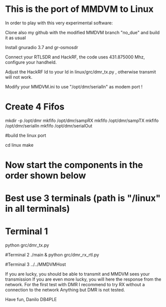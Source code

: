 # This is the port of MMDVM to Linux

In order to play with this very experimental software:

Clone also my github with the modified MMDVM branch "no_due" and build it as usual

Install gnuradio 3.7 and gr-osmosdr



Connect your RTLSDR and HackRF, the code uses 431.875000 Mhz, configure your handheld.

Adjust the HackRF Id to your Id in linux/grc/dmr_tx.py , otherwise transmit will not work.

Modify your MMDVM.ini to use "/opt/dmr/serialIn" as modem port !

# Create 4 Fifos

mkdir -p /opt/dmr
mkfifo /opt/dmr/sampRX
mkfifo /opt/dmr/sampTX
mkfifo /opt/dmr/serialIn
mkfifo /opt/dmr/serialOut

#build the linux port

cd linux
make

# Now start the components in the order shown below
# Best use 3 terminals  (path is "<MMDVMGitDir>/linux" in all terminals)

# Terminal 1
python grc/dmr_tx.py 

#Terminal 2
./main &
python grc/dmr_rx_rtl.py

#Terminal 3
../../MMDVMHost <whereisthechanged MMDVM.ini>


If you are lucky, you should be able to transmit and MMDVM sees your transmission
If you are even more lucky, you will here the response from the network.
For the first test with DMR I recommend to try RX without a connection to the network
Anything but DMR is not tested. 

Have fun, Danilo DB4PLE
